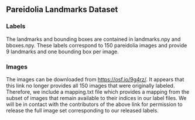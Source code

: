 ## Pareidolia Landmarks Dataset

### Labels
The landmarks and bounding boxes are contained in landmarks.npy and bboxes.npy. These labels correspond to 150 pareidolia images and provide 9 landmarks and one bounding box per image.

### Images
The images can be downloaded from https://osf.io/9g4rz/. It appears that this link no longer provides all 150 images that were originally labeled. Therefore, we include a mapping.txt file which provides a mapping from the subset of images that remain available to their indices in our label files. We will be in contact with the contributors of the above link for permission to release the full image set corresponding to our released labels.
